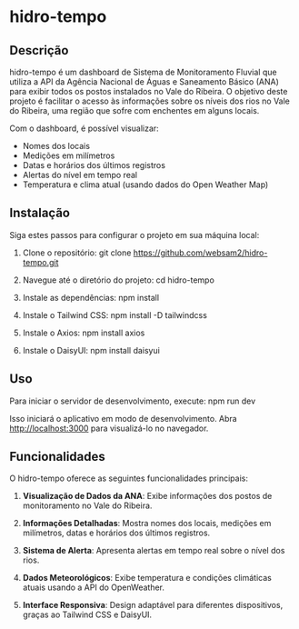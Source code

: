# hidro-tempo

## Descrição

hidro-tempo é um dashboard de Sistema de Monitoramento Fluvial que utiliza a API da Agência Nacional de Águas e Saneamento Básico (ANA) para exibir todos os postos instalados no Vale do Ribeira. O objetivo deste projeto é facilitar o acesso às informações sobre os níveis dos rios no Vale do Ribeira, uma região que sofre com enchentes em alguns locais.

Com o dashboard, é possível visualizar:
- Nomes dos locais
- Medições em milímetros
- Datas e horários dos últimos registros
- Alertas do nível em tempo real
- Temperatura e clima atual (usando dados do Open Weather Map)

## Instalação

Siga estes passos para configurar o projeto em sua máquina local:

1. Clone o repositório:
git clone https://github.com/websam2/hidro-tempo.git

2. Navegue até o diretório do projeto:
cd hidro-tempo

3. Instale as dependências:
npm install

4. Instale o Tailwind CSS:
npm install -D tailwindcss

5. Instale o Axios:
npm install axios

6. Instale o DaisyUI:
npm install daisyui

## Uso

Para iniciar o servidor de desenvolvimento, execute:
npm run dev

Isso iniciará o aplicativo em modo de desenvolvimento. Abra [http://localhost:3000](http://localhost:3000) para visualizá-lo no navegador.

## Funcionalidades

O hidro-tempo oferece as seguintes funcionalidades principais:

1. **Visualização de Dados da ANA**: Exibe informações dos postos de monitoramento no Vale do Ribeira.

2. **Informações Detalhadas**: Mostra nomes dos locais, medições em milímetros, datas e horários dos últimos registros.

3. **Sistema de Alerta**: Apresenta alertas em tempo real sobre o nível dos rios.

4. **Dados Meteorológicos**: Exibe temperatura e condições climáticas atuais usando a API do OpenWeather.

5. **Interface Responsiva**: Design adaptável para diferentes dispositivos, graças ao Tailwind CSS e DaisyUI.
